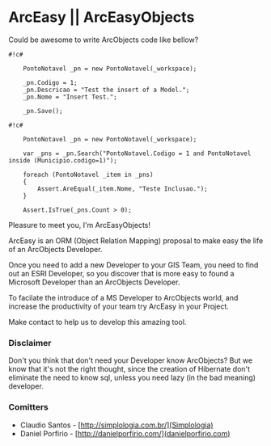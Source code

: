 # ArcEasy || ArcEasyObjects #

Could be awesome to write ArcObjects code like bellow?

```
#!c#

    PontoNotavel _pn = new PontoNotavel(_workspace);

    _pn.Codigo = 1;
    _pn.Descricao = "Test the insert of a Model.";
    _pn.Nome = "Insert Test.";

    _pn.Save();

```
```
#!c#

    PontoNotavel _pn = new PontoNotavel(_workspace);

    var _pns = _pn.Search("PontoNotavel.Codigo = 1 and PontoNotavel inside (Municipio.codigo=1)");
            
    foreach (PontoNotavel _item in _pns)
    {
        Assert.AreEqual(_item.Nome, "Teste Inclusao.");
    }
                       
    Assert.IsTrue(_pns.Count > 0);
```


Pleasure to meet you, I'm ArcEasyObjects!

ArcEasy is an ORM (Object Relation Mapping) proposal to make easy the life of an ArcObjects Developer.

Once you need to add a new Developer to your GIS Team, you need to find out an ESRI Developer, so you discover that is more easy to found a Microsoft Developer than an ArcObjects Developer.

To facilate the introduce of a MS Developer to ArcObjects world, and increase the productivity of your team try ArcEasy in your Project.


Make contact to help us to develop this amazing tool. 

###  Disclaimer ###

Don't you think that don't need your Developer know ArcObjects?
But we know that it's not the right thought, since the creation of Hibernate don't eliminate the need to know sql, unless you need lazy (in the bad meaning) developer.

### Comitters ###

* Claudio Santos -  [http://simplologia.com.br/](Simplologia)
* Daniel Porfirio - [http://danielporfirio.com/](danielporfirio.com)